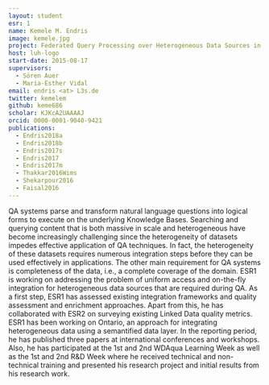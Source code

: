 ```yaml
---
layout: student
esr: 1
name: Kemele M. Endris
image: kemele.jpg
project: Federated Query Processing over Heterogeneous Data Sources in a Data Lake
host: luh-logo
start-date: 2015-08-17
supervisors:
  - Sören Auer
  - Maria-Esther Vidal
email: endris <at> L3s.de
twitter: kemelem
github: keme686
scholar: KJKcA2UAAAAJ
orcid: 0000-0001-9040-9421
publications:
  - Endris2018a
  - Endris2018b
  - Endris2017s
  - Endris2017
  - Endris2017m
  - Thakkar2016Wims
  - Shekarpour2016
  - Faisal2016
---
```

QA systems parse and transform natural language questions into logical forms to execute on the underlying Knowledge Bases. Searching and querying content that is both massive in scale and heterogeneous have become increasingly challenging since the heterogeneity of datasets impedes effective application of QA techniques. In fact, the heterogeneity of these datasets requires numerous integration steps before they can be used effectively in applications. The other main requirement for QA systems is completeness of the data, i.e., a complete coverage of the domain. ESR1 is working on addressing the problem of uniform access and on-the-fly integration for heterogeneous data sources that are required during QA. As a first step, ESR1 has assessed existing integration frameworks and quality assessment and enrichment approaches. Apart from this, he has collaborated with ESR2 on surveying existing Linked Data quality metrics. ESR1 has been working on Ontario, an approach for integrating heterogeneous data using a semantified data layer. In the reporting period, he has published three papers at international conferences and workshops. Also, he has participated at the 1st and 2nd WDAqua Learning Week as well as the 1st and 2nd R&D Week where he received technical and non-technical training and presented his research project and initial results from his research work.
